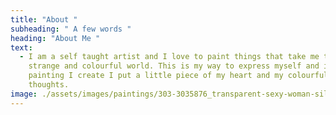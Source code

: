 ```yaml
---
title: "About "
subheading: " A few words "
heading: "About Me "
text:
  - I am a self taught artist and I love to paint things that take me to a
    strange and colourful world. This is my way to express myself and in every
    painting I create I put a little piece of my heart and my colourful
    thoughts.
image: ./assets/images/paintings/303-3035876_transparent-sexy-woman-silhouette-png-transparent-elegant-woman-color.png
---
```

